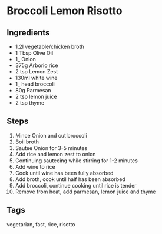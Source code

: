 # Broccoli Lemon Risotto

## Ingredients 

* 1.2l vegetable/chicken broth
* 1 Tbsp Olive Oil 
* 1_ Onion
* 375g Arborio rice
* 2 tsp Lemon Zest 
* 130ml white wine 
* 1_ head broccoli 
* 80g Parmesan 
* 2 tsp lemon juice 
* 2 tsp thyme

## Steps

1. Mince Onion and cut broccoli
2. Boil broth 
3. Sautee Onion for 3-5 minutes 
4. Add rice and lemon zest to onion
5. Continuing sauteeing while stirring for 1-2 minutes 
6. Add wine to rice
7. Cook until wine has been fully absorbed 
8. Add broth, cook until half has been absorbed
8. Add broccoli, continue cooking until rice is tender 
9. Remove from heat, add parmesan, lemon juice and thyme

## Tags
vegetarian, fast, rice, risotto
